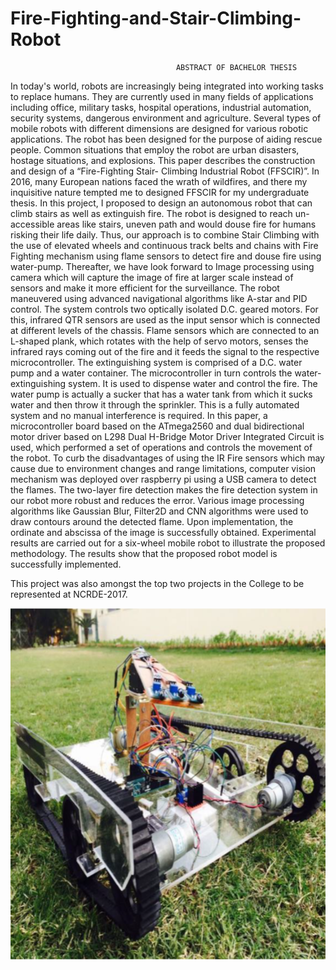 # Fire-Fighting-and-Stair-Climbing-Robot

                                         ABSTRACT OF BACHELOR THESIS

In today&#39;s world, robots are increasingly being integrated into working tasks to replace
humans. They are currently used in many fields of applications including office, military
tasks, hospital operations, industrial automation, security systems, dangerous environment
and agriculture. Several types of mobile robots with different dimensions are designed for
various robotic applications. The robot has been designed for the purpose of aiding rescue
people. Common situations that employ the robot are urban disasters, hostage situations, and
explosions. This paper describes the construction and design of a “Fire-Fighting Stair-
Climbing Industrial Robot (FFSCIR)”.
In 2016, many European nations faced the wrath of wildfires, and there my inquisitive nature
tempted me to designed FFSCIR for my undergraduate thesis. In this project, I proposed to
design an autonomous robot that can climb stairs as well as extinguish fire. The robot is
designed to reach un-accessible areas like stairs, uneven path and would douse fire for
humans risking their life daily. Thus, our approach is to combine Stair Climbing with the use
of elevated wheels and continuous track belts and chains with Fire Fighting mechanism using
flame sensors to detect fire and douse fire using water-pump. Thereafter, we have look
forward to Image processing using camera which will capture the image of fire at larger scale
instead of sensors and make it more efficient for the surveillance.
The robot maneuvered using advanced navigational algorithms like A-star and PID control.
The system controls two optically isolated D.C. geared motors. For this, infrared QTR
sensors are used as the input sensor which is connected at different levels of the chassis.
Flame sensors which are connected to an L-shaped plank, which rotates with the help of
servo motors, senses the infrared rays coming out of the fire and it feeds the signal to the
respective microcontroller. The extinguishing system is comprised of a D.C. water pump and
a water container. The microcontroller in turn controls the water-extinguishing system. It is
used to dispense water and control the fire. The water pump is actually a sucker that has a
water tank from which it sucks water and then throw it through the sprinkler. This is a fully
automated system and no manual interference is required.
In this paper, a microcontroller board based on the ATmega2560 and dual bidirectional motor
driver based on L298 Dual H-Bridge Motor Driver Integrated Circuit is used, which
performed a set of operations and controls the movement of the robot. To curb the
disadvantages of using the IR Fire sensors which may cause due to environment changes and
range limitations, computer vision mechanism was deployed over raspberry pi using a USB
camera to detect the flames. The two-layer fire detection makes the fire detection system in
our robot more robust and reduces the error. Various image processing algorithms like
Gaussian Blur, Filter2D and CNN algorithms were used to draw contours around the detected
flame. Upon implementation, the ordinate and abscissa of the image is successfully obtained.
Experimental results are carried out for a six-wheel mobile robot to illustrate the proposed
methodology. The results show that the proposed robot model is successfully implemented.

This project was also amongst the top two projects in the College to be represented at
NCRDE-2017.


 ![Image description](https://github.com/ShounakCy/Fire-Fighting-and-Stair-Climbing-Robot/blob/main/Picture3.png)
